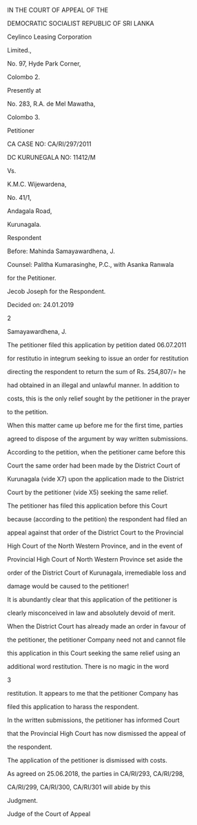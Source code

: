 IN THE COURT OF APPEAL OF THE

DEMOCRATIC SOCIALIST REPUBLIC OF SRI LANKA

Ceylinco Leasing Corporation

Limited.,

No. 97, Hyde Park Corner,

Colombo 2.

Presently at

No. 283, R.A. de Mel Mawatha,

Colombo 3.

Petitioner

CA CASE NO: CA/RI/297/2011

DC KURUNEGALA NO: 11412/M

Vs.

K.M.C. Wijewardena,

No. 41/1,

Andagala Road,

Kurunagala.

Respondent

Before: Mahinda Samayawardhena, J.

Counsel: Palitha Kumarasinghe, P.C., with Asanka Ranwala

for the Petitioner.

Jecob Joseph for the Respondent.

Decided on: 24.01.2019

2

Samayawardhena, J.

The petitioner filed this application by petition dated 06.07.2011

for restitutio in integrum seeking to issue an order for restitution

directing the respondent to return the sum of Rs. 254,807/= he

had obtained in an illegal and unlawful manner. In addition to

costs, this is the only relief sought by the petitioner in the prayer

to the petition.

When this matter came up before me for the first time, parties

agreed to dispose of the argument by way written submissions.

According to the petition, when the petitioner came before this

Court the same order had been made by the District Court of

Kurunagala (vide X7) upon the application made to the District

Court by the petitioner (vide X5) seeking the same relief.

The petitioner has filed this application before this Court

because (according to the petition) the respondent had filed an

appeal against that order of the District Court to the Provincial

High Court of the North Western Province, and in the event of

Provincial High Court of North Western Province set aside the

order of the District Court of Kurunagala, irremediable loss and

damage would be caused to the petitioner!

It is abundantly clear that this application of the petitioner is

clearly misconceived in law and absolutely devoid of merit.

When the District Court has already made an order in favour of

the petitioner, the petitioner Company need not and cannot file

this application in this Court seeking the same relief using an

additional word restitution. There is no magic in the word

3

restitution. It appears to me that the petitioner Company has

filed this application to harass the respondent.

In the written submissions, the petitioner has informed Court

that the Provincial High Court has now dismissed the appeal of

the respondent.

The application of the petitioner is dismissed with costs.

As agreed on 25.06.2018, the parties in CA/RI/293, CA/RI/298,

CA/RI/299, CA/RI/300, CA/RI/301 will abide by this

Judgment.

Judge of the Court of Appeal